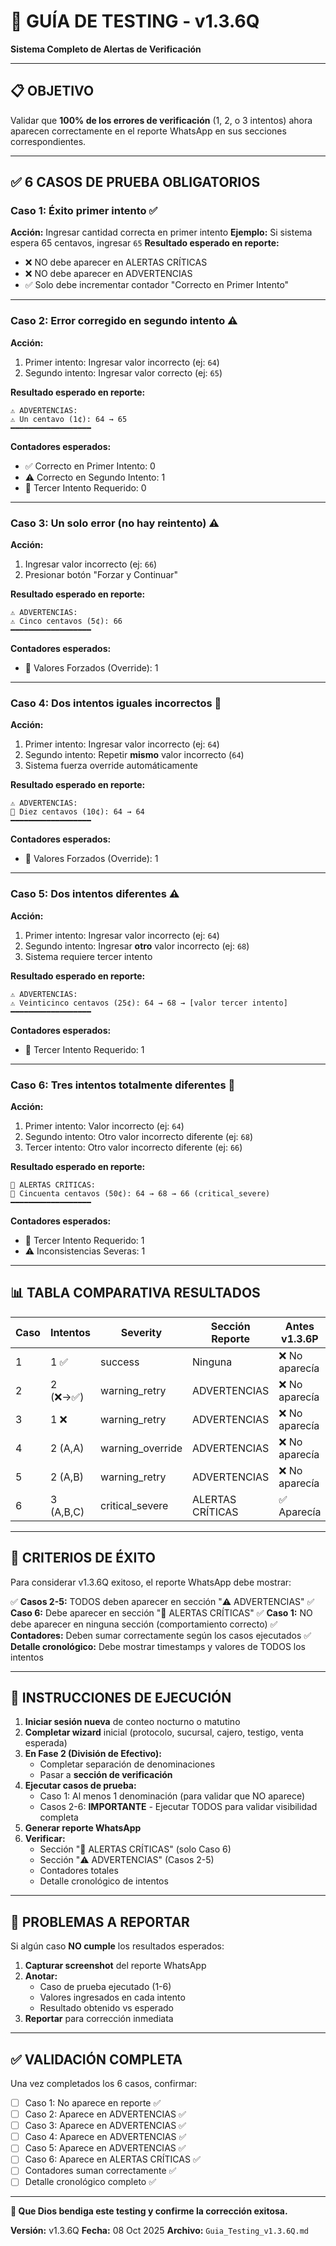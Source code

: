 # 🧪 GUÍA DE TESTING - v1.3.6Q
**Sistema Completo de Alertas de Verificación**

---

## 📋 OBJETIVO

Validar que **100% de los errores de verificación** (1, 2, o 3 intentos) ahora aparecen correctamente en el reporte WhatsApp en sus secciones correspondientes.

---

## ✅ 6 CASOS DE PRUEBA OBLIGATORIOS

### **Caso 1: Éxito primer intento** ✅
**Acción:** Ingresar cantidad correcta en primer intento
**Ejemplo:** Si sistema espera 65 centavos, ingresar `65`
**Resultado esperado en reporte:**
- ❌ NO debe aparecer en ALERTAS CRÍTICAS
- ❌ NO debe aparecer en ADVERTENCIAS
- ✅ Solo debe incrementar contador "Correcto en Primer Intento"

---

### **Caso 2: Error corregido en segundo intento** ⚠️
**Acción:**
1. Primer intento: Ingresar valor incorrecto (ej: `64`)
2. Segundo intento: Ingresar valor correcto (ej: `65`)

**Resultado esperado en reporte:**
```
⚠️ ADVERTENCIAS:
⚠️ Un centavo (1¢): 64 → 65
━━━━━━━━━━━━━━━━━━
```

**Contadores esperados:**
- ✅ Correcto en Primer Intento: 0
- ⚠️ Correcto en Segundo Intento: 1
- 🔴 Tercer Intento Requerido: 0

---

### **Caso 3: Un solo error (no hay reintento)** ⚠️
**Acción:**
1. Ingresar valor incorrecto (ej: `66`)
2. Presionar botón "Forzar y Continuar"

**Resultado esperado en reporte:**
```
⚠️ ADVERTENCIAS:
⚠️ Cinco centavos (5¢): 66
━━━━━━━━━━━━━━━━━━
```

**Contadores esperados:**
- 🚨 Valores Forzados (Override): 1

---

### **Caso 4: Dos intentos iguales incorrectos** 🚨
**Acción:**
1. Primer intento: Ingresar valor incorrecto (ej: `64`)
2. Segundo intento: Repetir **mismo** valor incorrecto (`64`)
3. Sistema fuerza override automáticamente

**Resultado esperado en reporte:**
```
⚠️ ADVERTENCIAS:
🚨 Diez centavos (10¢): 64 → 64
━━━━━━━━━━━━━━━━━━
```

**Contadores esperados:**
- 🚨 Valores Forzados (Override): 1

---

### **Caso 5: Dos intentos diferentes** ⚠️
**Acción:**
1. Primer intento: Ingresar valor incorrecto (ej: `64`)
2. Segundo intento: Ingresar **otro** valor incorrecto (ej: `68`)
3. Sistema requiere tercer intento

**Resultado esperado en reporte:**
```
⚠️ ADVERTENCIAS:
⚠️ Veinticinco centavos (25¢): 64 → 68 → [valor tercer intento]
━━━━━━━━━━━━━━━━━━
```

**Contadores esperados:**
- 🔴 Tercer Intento Requerido: 1

---

### **Caso 6: Tres intentos totalmente diferentes** 🔴
**Acción:**
1. Primer intento: Valor incorrecto (ej: `64`)
2. Segundo intento: Otro valor incorrecto diferente (ej: `68`)
3. Tercer intento: Otro valor incorrecto diferente (ej: `66`)

**Resultado esperado en reporte:**
```
🔴 ALERTAS CRÍTICAS:
🔴 Cincuenta centavos (50¢): 64 → 68 → 66 (critical_severe)
━━━━━━━━━━━━━━━━━━
```

**Contadores esperados:**
- 🔴 Tercer Intento Requerido: 1
- ⚠️ Inconsistencias Severas: 1

---

## 📊 TABLA COMPARATIVA RESULTADOS

| Caso | Intentos | Severity | Sección Reporte | Antes v1.3.6P | Después v1.3.6Q |
|------|----------|----------|-----------------|---------------|-----------------|
| 1 | 1 ✅ | success | Ninguna | ❌ No aparecía | ✅ No aparece |
| 2 | 2 (❌→✅) | warning_retry | ADVERTENCIAS | ❌ No aparecía | ✅ Aparece |
| 3 | 1 ❌ | warning_retry | ADVERTENCIAS | ❌ No aparecía | ✅ Aparece |
| 4 | 2 (A,A) | warning_override | ADVERTENCIAS | ❌ No aparecía | ✅ Aparece |
| 5 | 2 (A,B) | warning_retry | ADVERTENCIAS | ❌ No aparecía | ✅ Aparece |
| 6 | 3 (A,B,C) | critical_severe | ALERTAS CRÍTICAS | ✅ Aparecía | ✅ Aparece |

---

## 🎯 CRITERIOS DE ÉXITO

Para considerar v1.3.6Q exitoso, el reporte WhatsApp debe mostrar:

✅ **Casos 2-5:** TODOS deben aparecer en sección "⚠️ ADVERTENCIAS"
✅ **Caso 6:** Debe aparecer en sección "🔴 ALERTAS CRÍTICAS"
✅ **Caso 1:** NO debe aparecer en ninguna sección (comportamiento correcto)
✅ **Contadores:** Deben sumar correctamente según los casos ejecutados
✅ **Detalle cronológico:** Debe mostrar timestamps y valores de TODOS los intentos

---

## 📝 INSTRUCCIONES DE EJECUCIÓN

1. **Iniciar sesión nueva** de conteo nocturno o matutino
2. **Completar wizard** inicial (protocolo, sucursal, cajero, testigo, venta esperada)
3. **En Fase 2 (División de Efectivo):**
   - Completar separación de denominaciones
   - Pasar a **sección de verificación**
4. **Ejecutar casos de prueba:**
   - Caso 1: Al menos 1 denominación (para validar que NO aparece)
   - Casos 2-6: **IMPORTANTE** - Ejecutar TODOS para validar visibilidad completa
5. **Generar reporte WhatsApp**
6. **Verificar:**
   - Sección "🔴 ALERTAS CRÍTICAS" (solo Caso 6)
   - Sección "⚠️ ADVERTENCIAS" (Casos 2-5)
   - Contadores totales
   - Detalle cronológico de intentos

---

## 🐛 PROBLEMAS A REPORTAR

Si algún caso **NO cumple** los resultados esperados:

1. **Capturar screenshot** del reporte WhatsApp
2. **Anotar:**
   - Caso de prueba ejecutado (1-6)
   - Valores ingresados en cada intento
   - Resultado obtenido vs esperado
3. **Reportar** para corrección inmediata

---

## ✅ VALIDACIÓN COMPLETA

Una vez completados los 6 casos, confirmar:

- [ ] Caso 1: No aparece en reporte ✅
- [ ] Caso 2: Aparece en ADVERTENCIAS ✅
- [ ] Caso 3: Aparece en ADVERTENCIAS ✅
- [ ] Caso 4: Aparece en ADVERTENCIAS ✅
- [ ] Caso 5: Aparece en ADVERTENCIAS ✅
- [ ] Caso 6: Aparece en ALERTAS CRÍTICAS ✅
- [ ] Contadores suman correctamente ✅
- [ ] Detalle cronológico completo ✅

---

**🙏 Que Dios bendiga este testing y confirme la corrección exitosa.**

**Versión:** v1.3.6Q
**Fecha:** 08 Oct 2025
**Archivo:** `Guia_Testing_v1.3.6Q.md`
